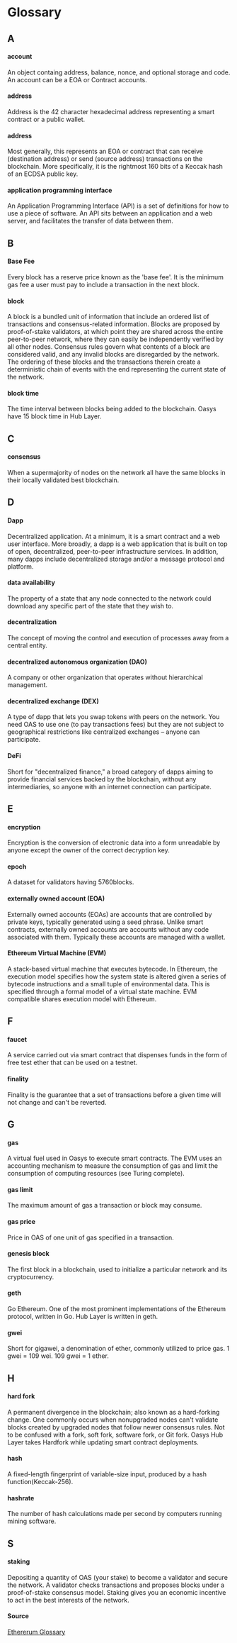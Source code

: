 # Glossary

## A

#### account 

An object containg address, balance, nonce, and optional storage and code. An account can be a EOA or Contract accounts.

#### address

Address is the 42 character hexadecimal address representing a smart contract or a public wallet.

#### address
Most generally, this represents an EOA or contract that can receive (destination address) or send (source address) transactions on the blockchain. More specifically, it is the rightmost 160 bits of a Keccak hash of an ECDSA public key.

#### application programming interface
An Application Programming Interface (API) is a set of definitions for how to use a piece of software. An API sits between an application and a web server, and facilitates the transfer of data between them.

## B

#### Base Fee
Every block has a reserve price known as the 'base fee'. It is the minimum gas fee a user must pay to include a transaction in the next block.

#### block
A block is a bundled unit of information that include an ordered list of transactions and consensus-related information. Blocks are proposed by proof-of-stake validators, at which point they are shared across the entire peer-to-peer network, where they can easily be independently verified by all other nodes. Consensus rules govern what contents of a block are considered valid, and any invalid blocks are disregarded by the network. The ordering of these blocks and the transactions therein create a deterministic chain of events with the end representing the current state of the network.

#### block time
The time interval between blocks being added to the blockchain. Oasys have 15 block time in Hub Layer.

## C

#### consensus
When a supermajority of nodes on the network all have the same blocks in their locally validated best blockchain. 

## D

#### Dapp
Decentralized application. At a minimum, it is a smart contract and a web user interface. More broadly, a dapp is a web application that is built on top of open, decentralized, peer-to-peer infrastructure services. In addition, many dapps include decentralized storage and/or a message protocol and platform.

#### data availability
The property of a state that any node connected to the network could download any specific part of the state that they wish to.

#### decentralization
The concept of moving the control and execution of processes away from a central entity.

#### decentralized autonomous organization (DAO)
A company or other organization that operates without hierarchical management. 

#### decentralized exchange (DEX)
A type of dapp that lets you swap tokens with peers on the network. You need OAS to use one (to pay transactions fees) but they are not subject to geographical restrictions like centralized exchanges – anyone can participate.

#### DeFi
Short for "decentralized finance," a broad category of dapps aiming to provide financial services backed by the blockchain, without any intermediaries, so anyone with an internet connection can participate.

## E

#### encryption
Encryption is the conversion of electronic data into a form unreadable by anyone except the owner of the correct decryption key.

#### epoch
A dataset for validators having 5760blocks.

#### externally owned account (EOA)
Externally owned accounts (EOAs) are accounts that are controlled by private keys, typically generated using a seed phrase. Unlike smart contracts, externally owned accounts are accounts without any code associated with them. Typically these accounts are managed with a wallet.

#### Ethereum Virtual Machine (EVM)
A stack-based virtual machine that executes bytecode. In Ethereum, the execution model specifies how the system state is altered given a series of bytecode instructions and a small tuple of environmental data. This is specified through a formal model of a virtual state machine. EVM compatible shares execution model with Ethereum.

## F

#### faucet
A service carried out via smart contract that dispenses funds in the form of free test ether that can be used on a testnet.


#### finality
Finality is the guarantee that a set of transactions before a given time will not change and can't be reverted.

## G

#### gas
A virtual fuel used in Oasys to execute smart contracts. The EVM uses an accounting mechanism to measure the consumption of gas and limit the consumption of computing resources (see Turing complete).

#### gas limit
The maximum amount of gas a transaction or block may consume.

#### gas price
Price in OAS of one unit of gas specified in a transaction.

#### genesis block
The first block in a blockchain, used to initialize a particular network and its cryptocurrency.

#### geth
Go Ethereum. One of the most prominent implementations of the Ethereum protocol, written in Go. Hub Layer is written in geth.

#### gwei
Short for gigawei, a denomination of ether, commonly utilized to price gas. 1 gwei = 109 wei. 109 gwei = 1 ether.

## H 

#### hard fork
A permanent divergence in the blockchain; also known as a hard-forking change. One commonly occurs when nonupgraded nodes can't validate blocks created by upgraded nodes that follow newer consensus rules. Not to be confused with a fork, soft fork, software fork, or Git fork. Oasys Hub Layer takes Hardfork while updating smart contract deployments.

#### hash
A fixed-length fingerprint of variable-size input, produced by a hash function(Keccak-256).

#### hashrate
The number of hash calculations made per second by computers running mining software.

## S

#### staking

Depositing a quantity of OAS (your stake) to become a validator and secure the network. A validator checks transactions and proposes blocks under a proof-of-stake consensus model. Staking gives you an economic incentive to act in the best interests of the network.



#### Source 

[Ethererum Glossary](https://ethereum.org/en/glossary)